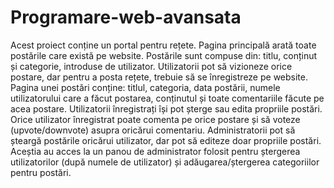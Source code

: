 # Programare-web-avansata

Acest proiect conține un portal pentru rețete. Pagina principală arată toate postările care există pe website. Postările sunt compuse din: titlu, conținut și categorie, introduse de utilizator. Utilizatorii pot să vizioneze orice postare, dar pentru a posta rețete, trebuie să se înregistreze pe website.
Pagina unei postări conține: titlul, categoria, data postării, numele utilizatorului care a făcut postarea, conținutul și toate comentariile făcute pe acea postare.
Utilizatorii înregistrați își pot șterge sau edita propriile postări.
Orice utilizator înregistrat poate comenta pe orice postare și să voteze (upvote/downvote) asupra oricărui comentariu. 
Administratorii pot să șteargă postările oricărui utilizator, dar pot să editeze doar propriile postări. Aceștia au acces la un panou de administrator folosit pentru ștergerea utilizatorilor (după numele de utilizator) și adăugarea/ștergerea categoriilor pentru postări.



